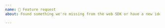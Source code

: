 ```yaml
---
name: 🎁 Feature request
about: Found something we're missing from the web SDK or have a new idea? Let us know.

---
```



